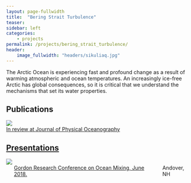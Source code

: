 ```yaml
---
layout: page-fullwidth
title:  "Bering Strait Turbulence"
teaser:
sidebar: left
categories:
    - projects
permalink: /projects/bering_strait_turbulence/
header:
    image_fullwidth: "headers/sikuliaq.jpg"
---
```


The Arctic Ocean is experiencing fast and profound change as a result of warming atmospheric and ocean temperatures. An increasingly ice-free Arctic has global consequences, so it is critical that we understand the mechanisms that set its water properties.

<h2>Publications</h2>
<!-- PUBLICATIONS -->
<div class="row">
  <div class="large-2 columns">    
      <img src="https://github.com/nicolecouto/nicolecouto.github.io/blob/master/images/grc_oceanMixing_thumb.jpg?raw=true">
  </div>
  <div class="large-10webs columns">
  <a href=" ">In review at Journal of Physical Oceanography
  </div>
</div>


<h2>Presentations</h2>
<!-- PRESENTATIONS -->
<div class="row">
  <div class="large-2 columns">    
      <img src="https://github.com/nicolecouto/nicolecouto.github.io/blob/master/images/grc_oceanMixing_thumb.jpg?raw=true">
  </div>
  <div class="large-10webs columns">
  <a href="/assets/posters/grc_oceanMixing.pdf">Gordon Research Conference on Ocean Mixing, June 2018.</a> Andover, NH
  </div>
</div>
